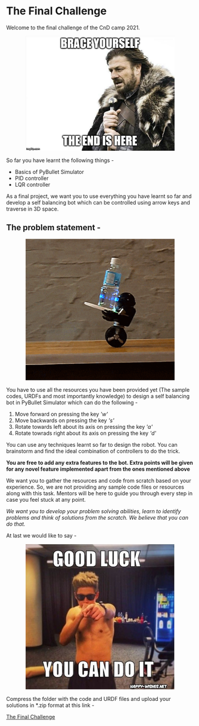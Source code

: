 # The Final Challenge

Welcome to the final challenge of the CnD camp 2021.

<p align="center">
 <img  width="400" height="" src="assets/meme1.jpg">
</p>

So far you have learnt the following things - 

* Basics of PyBullet Simulator
* PID controller
* LQR controller

As a final project, we want you to use everything you have learnt so far and develop a self balancing bot which can be controlled using arrow keys and traverse in 3D space.

## The problem statement -

<p align="center">
 <img  width="400" height="" src="assets/meme2.gif">
</p>

You have to use all the resources you have been provided yet (The sample codes, URDFs and most importantly knowledge) to design a self balancing bot in PyBullet Simulator which can do the following - 

1. Move forward on pressing the key *'w'*
2. Move backwards on pressing the key *'s'*
3. Rotate towards left about its axis on pressing the key *'a'*
4. Rotate towrads right about its axis on pressing the key *'d'*

You can use any techniques learnt so far to design the robot.
You can brainstorm and find the ideal combination of controllers to do the trick. 

**You are free to add any extra features to the bot. Extra points will be given for any novel feature implemented apart from the ones mentioned above**

We want you to gather the resources and code from scratch based on your experience. So, we are not providing any sample code files or resources along with this task. Mentors will be here to guide you through every step in case you feel stuck at any point. 

*We want you to develop your problem solving abilities, learn to identify problems and think of solutions from the scratch. We believe that you can do that.*

At last we would like to say - 

<p align="center">
 <img  width="400" height="" src="assets/meme3.jpg">
</p>

Compress the folder with the code and URDF files and upload your solutions in *.zip format at this link - 

[The Final Challenge](https://forms.gle/nutUEqNJYphpxm5QA)




